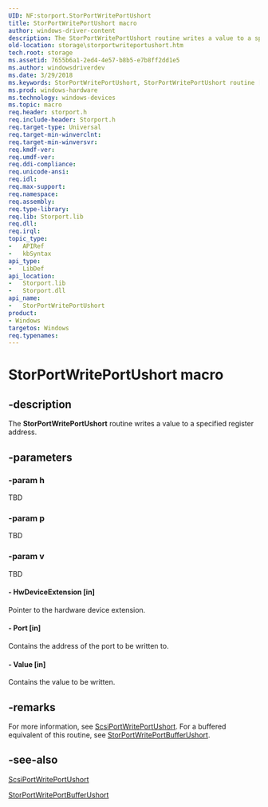 ```yaml
---
UID: NF:storport.StorPortWritePortUshort
title: StorPortWritePortUshort macro
author: windows-driver-content
description: The StorPortWritePortUshort routine writes a value to a specified register address.
old-location: storage\storportwriteportushort.htm
tech.root: storage
ms.assetid: 7655b6a1-2ed4-4e57-b8b5-e7b8ff2dd1e5
ms.author: windowsdriverdev
ms.date: 3/29/2018
ms.keywords: StorPortWritePortUshort, StorPortWritePortUshort routine [Storage Devices], storage.storportwriteportushort, storport/StorPortWritePortUshort, storprt_7e675f67-f027-48e7-a41b-b672b0f81d20.xml
ms.prod: windows-hardware
ms.technology: windows-devices
ms.topic: macro
req.header: storport.h
req.include-header: Storport.h
req.target-type: Universal
req.target-min-winverclnt: 
req.target-min-winversvr: 
req.kmdf-ver: 
req.umdf-ver: 
req.ddi-compliance: 
req.unicode-ansi: 
req.idl: 
req.max-support: 
req.namespace: 
req.assembly: 
req.type-library: 
req.lib: Storport.lib
req.dll: 
req.irql: 
topic_type:
-	APIRef
-	kbSyntax
api_type:
-	LibDef
api_location:
-	Storport.lib
-	Storport.dll
api_name:
-	StorPortWritePortUshort
product:
- Windows
targetos: Windows
req.typenames: 
---
```


# StorPortWritePortUshort macro


## -description


The <b>StorPortWritePortUshort</b> routine writes a value to a specified register address. 


## -parameters




### -param h

TBD


### -param p

TBD


### -param v

TBD






#### - HwDeviceExtension [in]

Pointer to the hardware device extension.


#### - Port [in]

Contains the address of the port to be written to. 


#### - Value [in]

Contains the value to be written. 


## -remarks



For more information, see <a href="https://msdn.microsoft.com/library/windows/hardware/ff564841">ScsiPortWritePortUshort</a>. For a buffered equivalent of this routine, see <a href="https://msdn.microsoft.com/library/windows/hardware/ff567520">StorPortWritePortBufferUshort</a>. 




## -see-also




<a href="https://msdn.microsoft.com/library/windows/hardware/ff564841">ScsiPortWritePortUshort</a>



<a href="https://msdn.microsoft.com/library/windows/hardware/ff567520">StorPortWritePortBufferUshort</a>
 

 

